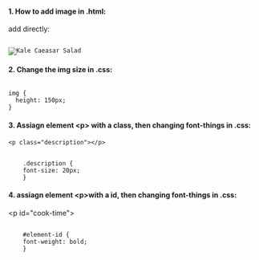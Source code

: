 #### 1. How to add image in .html:
add directly: 
<pre><code>
<img src="https://s3.amazonaws.com/codecademy-content/courses/freelance-1/unit-2/salad.jpg" alt="Kale Caeasar Salad"/>
</code></pre>
#### 2. Change the img size in .css:
<pre><code>
img {
  height: 150px;
}
</code></pre>
#### 3. Assiagn element \<p> with a class, then changing font-things in .css:
    <p class="description"></p>
<pre><code>
    .description {
    font-size: 20px;
    }
</code></pre>
#### 4. assiagn element \<p>with a id, then changing font-things in .css:
   \<p id="cook-time"></p>
<pre><code>
    #element-id {
    font-weight: bold;
    }
</code></pre>  

